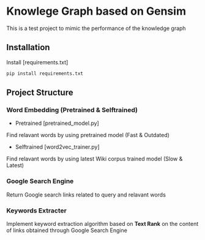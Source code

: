 # Knowlege Graph based on Gensim

This is a test project to mimic the performance of the knowledge graph

## Installation

Install [requirements.txt]
```bash
pip install requirements.txt
```

## Project Structure

### Word Embedding (Pretrained & Selftrained)

* Pretrained [pretrained_model.py]

Find relavant words by using pretrained model (Fast & Outdated)

* Selftrained [word2vec_trainer.py]

Find relavant words by using latest Wiki corpus trained model (Slow & Latest)

### Google Search Engine

Return Google search links related to query and relavant words

### Keywords Extracter

Implement keyword extraction algorithm based on **Text Rank** on the content of links obtained through Google Search Engine